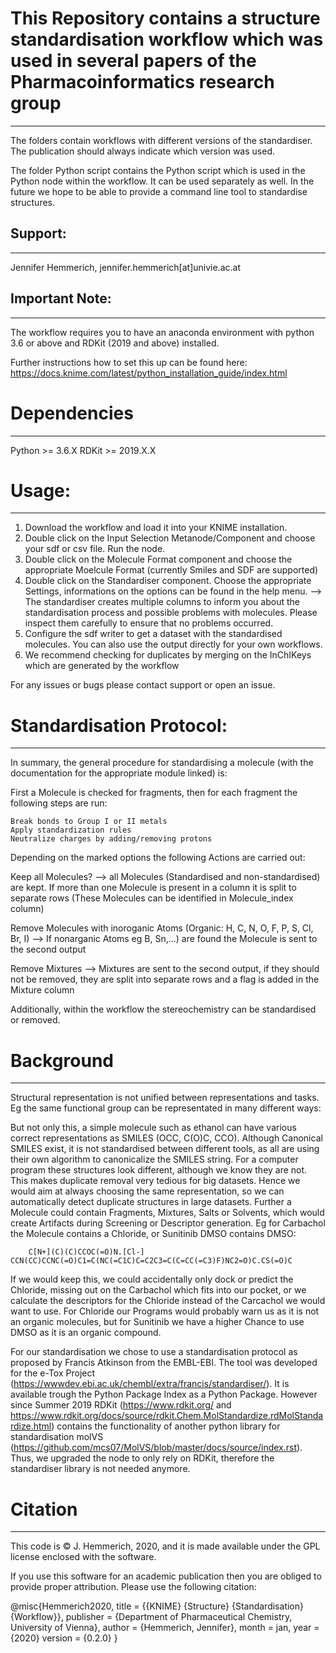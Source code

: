 # This Repository contains a structure standardisation workflow which was used in several papers of the Pharmacoinformatics research group
---------------------------------------------------------------------------------------------------------------------------------------------

The folders contain workflows with different versions of the standardiser. The publication should always indicate which version was used. 

The folder Python script contains the Python script which is used in the Python node within the workflow. It can be used separately as well. In the future we hope to be able to provide a command line tool to standardise structures.

## Support:
---------------
Jennifer Hemmerich, jennifer.hemmerich[at]univie.ac.at

## Important Note:
----------------------

The workflow requires you to have an anaconda environment with python 3.6 or above and RDKit (2019 and above) installed. 

Further instructions how to set this up can be found here:
https://docs.knime.com/latest/python_installation_guide/index.html



# Dependencies
--------------
Python >= 3.6.X
RDKit >= 2019.X.X

# Usage:
------------------- 

1. Download the workflow and load it into your KNIME installation. 
2. Double click on the Input Selection Metanode/Component and choose your sdf or csv file. Run the node.
3. Double click on the Molecule Format component and choose the appropriate Moelcule Format (currently Smiles and SDF are supported)
4. Double click on the Standardiser component. Choose the appropriate Settings, informations on the options can be found in the help menu.
    --> The standardiser creates multiple columns to inform you about the standardisation process and possible problems with molecules. Please inspect them carefully to ensure that no problems occurred.
5. Configure the sdf writer to get a dataset with the standardised molecules. You can also use the output directly for your own workflows. 
6. We recommend checking for duplicates by merging on the InChIKeys which are generated by the workflow

For any issues or bugs please contact support or open an issue.

# Standardisation Protocol:
-------------------

In summary, the general procedure for standardising a molecule (with the documentation for the appropriate module linked) is:

First a Molecule is checked for fragments, then for each fragment the following steps are run:

    Break bonds to Group I or II metals
    Apply standardization rules
    Neutralize charges by adding/removing protons

Depending on the marked options the following Actions are carried out:

Keep all Molecules? --> all Molecules (Standardised and non-standardised) are kept. If more than one Molecule is present in a column it is split to separate rows (These Molecules can be identified in Molecule_index column) 

Remove Molecules with inoroganic Atoms (Organic: H, C, N, O, F, P, S, Cl, Br, I) --> If nonarganic Atoms eg B, Sn,...) are found the Molecule is sent to the second output

Remove Mixtures --> Mixtures are sent to the second output, if they should not be removed, they are split into separate rows and a flag is added in the Mixture column

Additionally, within the workflow the stereochemistry can be standardised or removed.



# Background
----------------

Structural representation is not unified between representations and tasks. Eg the same functional group can be representated in many different ways:

But not only this, a simple molecule such as ethanol can have various correct representations as SMILES (OCC, C(O)C, CCO). Although Canonical SMILES exist, it is not standardised between different tools, as all are using their own algorithm to canonicalize the SMILES string. For a computer program these structures look different, although we know they are not. This makes duplicate removal very tedious for big datasets. Hence we would aim at always choosing the same representation, so we can automatically detect duplicate structures in large datasets. Further a Molecule could contain Fragments, Mixtures, Salts or Solvents, which would create Artifacts during Screening or Descriptor generation. Eg for Carbachol the Molecule contains a Chloride, or Sunitinib DMSO contains DMSO:

        C[N+](C)(C)CCOC(=O)N.[Cl-]                             CCN(CC)CCNC(=O)C1=C(NC(=C1C)C=C2C3=C(C=CC(=C3)F)NC2=O)C.CS(=O)C


If we would keep this, we could accidentally only dock or predict the Chloride, missing out on the Carbachol which fits into our pocket, or we calculate the descriptors for the Chloride instead of the Carcachol we would want to use. For Chloride our Programs would probably warn us as it is not an organic molecules, but for Sunitinib we have a higher Chance to use DMSO as it is an organic compound.

For our standardisation we chose to use a standardisation protocol as proposed by Francis Atkinson from the EMBL-EBI. The tool was developed for the e-Tox Project (https://wwwdev.ebi.ac.uk/chembl/extra/francis/standardiser/). It is available trough the Python Package Index as a Python Package. However since Summer 2019 RDKit (https://www.rdkit.org/ and https://www.rdkit.org/docs/source/rdkit.Chem.MolStandardize.rdMolStandardize.html) contains the functionality of another python library for standardisation molVS (https://github.com/mcs07/MolVS/blob/master/docs/source/index.rst). Thus, we upgraded the node to only rely on RDKit, therefore the standardiser library is not needed anymore.

# Citation
----------------------------

This code is © J. Hemmerich, 2020, and it is made available under the GPL license enclosed with the software.

If you use this software for an academic publication then you are obliged to provide proper attribution. Please use the following citation:

@misc{Hemmerich2020,
	title = {{KNIME} {Structure} {Standardisation} {Workflow}},
	publisher = {Department of Pharmaceutical Chemistry, University of Vienna},
	author = {Hemmerich, Jennifer},
	month = jan,
	year = {2020}
	version = {0.2.0}
}






